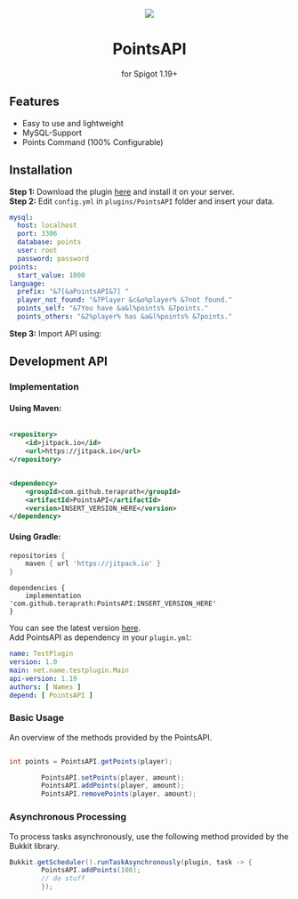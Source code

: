 <!--suppress HtmlDeprecatedAttribute -->
<div align="center">

[![](https://jitpack.io/v/teraprath/PointsAPI.svg)](https://jitpack.io/#teraprath/PointsAPI)
<div>
    <h1>PointsAPI</h1>
    <p>for Spigot 1.19+<p>
</div>
</div>

## Features

- Easy to use and lightweight
- MySQL-Support
- Points Command (100% Configurable)

## Installation

**Step 1:** Download the plugin [here](https://github.com/teraprath/PointsAPI/releases/latest) and install it on your server.<br>
**Step 2:** Edit `config.yml` in `plugins/PointsAPI` folder and insert your data.<br>
```yaml
mysql:
  host: localhost
  port: 3306
  database: points
  user: root
  password: password
points:
  start_value: 1000
language:
  prefix: "&7[&aPointsAPI&7] "
  player_not_found: "&7Player &c&o%player% &7not found."
  points_self: "&7You have &a&l%points% &7points."
  points_others: "&2%player% has &a&l%points% &7points."
```
**Step 3:** Import API using:<br>

## Development API

### Implementation

#### Using Maven:

````xml

<repository>
    <id>jitpack.io</id>
    <url>https://jitpack.io</url>
</repository>
````

````xml

<dependency>
    <groupId>com.github.teraprath</groupId>
    <artifactId>PointsAPI</artifactId>
    <version>INSERT_VERSION_HERE</version>
</dependency>
````

#### Using Gradle:

````groovy
repositories {
    maven { url 'https://jitpack.io' }
}
````
````
dependencies {
    implementation 'com.github.teraprath:PointsAPI:INSERT_VERSION_HERE'
}
````

You can see the latest version [here](https://github.com/teraprath/PointsAPI/releases/latest).
<br>
Add PointsAPI as dependency in your `plugin.yml`:

```yaml
name: TestPlugin
version: 1.0
main: net.name.testplugin.Main
api-version: 1.19
authors: [ Names ]
depend: [ PointsAPI ]
```

### Basic Usage
An overview of the methods provided by the PointsAPI.

```java

int points = PointsAPI.getPoints(player);

        PointsAPI.setPoints(player, amount);
        PointsAPI.addPoints(player, amount);
        PointsAPI.removePoints(player, amount);

```
### Asynchronous Processing
To process tasks asynchronously, use the following method provided by the Bukkit library.

```java
Bukkit.getScheduler().runTaskAsynchronously(plugin, task -> {
        PointsAPI.addPoints(100);
        // do stuff
        });
```